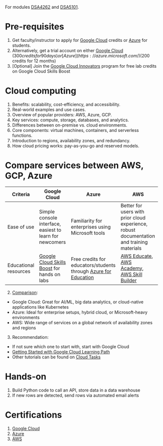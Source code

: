 For modules [DSA4262](https://nusmods.com/courses/DSA4262/sense-making-case-analysis-health-and-medicine) and [DSA5101](https://nusmods.com/courses/DSA5101/introduction-to-big-data-for-industry).

# Pre-requisites

1. Get faculty/instructor to apply for [Google Cloud](https://support.google.com/google-cloud-higher-ed/answer/10324552) credits or [Azure](https://azure.microsoft.com/en-us/free/students) for students. 
2. Alternatively, get a trial account on either [Google Cloud](https://cloud.google.com/?hl=en) ($300 credits for 90 days) or [Azure](https://azure.microsoft.com/) ($200 credits for 12 months)
3. [Optional] Join the [Google Cloud Innovators](https://cloud.google.com/innovators?hl=en) program for free lab credits on Google Cloud Skills Boost

# Cloud computing
1. Benefits: scalability, cost-efficiency, and accessibility.
2. Real-world examples and use cases.
3. Overview of popular providers: AWS, Azure, GCP.
4. Key services: compute, storage, databases, and analytics.
5. Differences between on-premise vs. cloud environments.
6. Core components: virtual machines, containers, and serverless functions.
7. Introduction to regions, availability zones, and redundancy.
8. How cloud pricing works: pay-as-you-go and reserved models.

# Compare services between AWS, GCP, Azure

| Criteria  | Google Cloud | Azure | AWS |
| ------------- | ------------- | ------------- | ------------- |
| Ease of use  | Simple console interface, easiest to learn for newcomers  | Familiarity for enterprises using Microsoft tools | Better for users with prior cloud experience, robust documentation and training materials |
| Educational resources  | [Google Cloud Skills Boost](https://www.cloudskillsboost.google/) for hands on labs  | Free credits for educators/students through [Azure for Education](https://azureforeducation.microsoft.com/en-us/Institutions) | [AWS Educate](https://aws.amazon.com/education/awseducate/), [AWS Academy](https://aws.amazon.com/training/awsacademy/), [AWS Skill Builder](https://skillbuilder.aws/) |

2. [Comparison](https://cloud.google.com/docs/get-started/aws-azure-gcp-service-comparison):
* Google Cloud: Great for AI/ML, big data analytics, or cloud-native applications like Kubernetes
* Azure: Ideal for enterprise setups, hybrid cloud, or Microsoft-heavy environments
* AWS: Wide range of services on a global network of availability zones and regions

3. Recommendation:
* If not sure which one to start with, start with Google Cloud
* [Getting Started with Google Cloud Learning Path](https://www.cloudskillsboost.google/paths/8)
* Other tutorials can be found on [Cloud Tasks](https://cloud.google.com/docs/ai-ml)

# Hands-on

1. Build Python code to call an API, store data in a data warehouse
2. If new rows are detected, send rows via automated email alerts

# Certifications
1. [Google Cloud](https://cloud.google.com/learn/certification)
2. [Azure](https://azure.microsoft.com/en-us/resources/training-and-certifications#azure-certifications)
3. [AWS](https://www.aws.training/certification)
